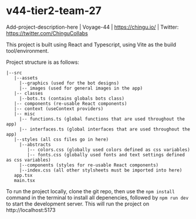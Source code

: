 # v44-tier2-team-27
Add-project-description-here | Voyage-44 | https://chingu.io/ | Twitter: https://twitter.com/ChinguCollabs

This project is built using React and Typescript, using Vite as the build tool/environment.

Project structure is as follows:
```
|--src
   |--assets
     |--graphics (used for the bot designs)
     |-- images (used for general images in the app)
   |-- classes
     |--bots.ts (contains globals bots class)
   |-- components (re-usable React components)
   |-- context (useContext providers)
   |-- misc
     |-- functions.ts (global functions that are used throughout the app)
     |-- interfaces.ts (global interfaces that are used throughout the app) 
   |--styles (all css files go in here)
     |--abstracts 
        |-- colors.css (globally used colors defined as css variables)
        |-- fonts.css (globally used fonts and text settings defined as css variables)
     |--components (styles for re-usable React components)
     |--index.css (all other stylsheets must be imported into here)
   app.tsx
   main.tsx
   ```
   
   
   To run the project locally, clone the git repo, then use the `npm install` command in the terminal to install all depenencies, 
   followed by `npm run dev` to start the development server. This will run the project on http://localhost:5173
      
  
